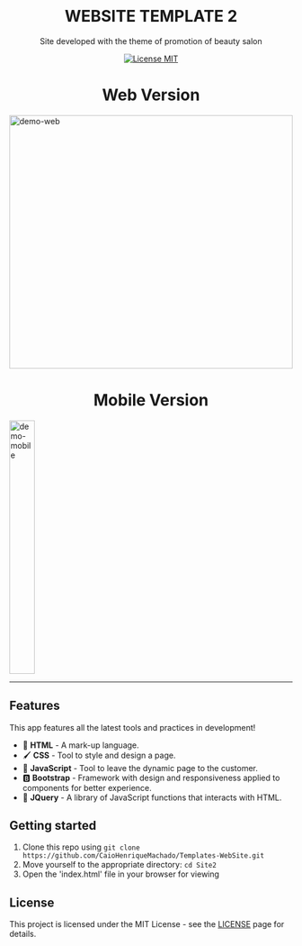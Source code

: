 <br>
<h1 align="center">
  WEBSITE TEMPLATE 2
</h1>
<p align="center">Site developed with the theme of promotion of beauty salon</p>

<p align="center">
  <a href="https://opensource.org/licenses/MIT">
    <img src="https://img.shields.io/badge/License-MIT-blue.svg" alt="License MIT">
  </a>
</p>

<h1 align="center">Web Version</h1>
<div>
  <img src="./assets/desktop.gif" alt="demo-web" height="450" width="100%">
</div>
<h1 align="center">Mobile Version</h1>
<div>
  <img src="./assets/mobile.gif" alt="demo-mobile" height="450" width="30%">
</div>

<hr />

## Features

This app features all the latest tools and practices in development!

- 📄 **HTML** 	      - A mark-up language.
- 🖌️ **CSS** 	        - Tool to style and design a page.
- 📱 **JavaScript**    - Tool to leave the dynamic page to the customer.
- 🅱️ **Bootstrap** 	- Framework with design and responsiveness applied to components for better experience.
- 📘 **JQuery** 	- A library of JavaScript functions that interacts with HTML.

## Getting started

1. Clone this repo using `git clone https://github.com/CaioHenriqueMachado/Templates-WebSite.git`
2. Move yourself to the appropriate directory: `cd Site2`<br />
3. Open the 'index.html' file in your browser for viewing

## License

This project is licensed under the MIT License - see the [LICENSE](https://opensource.org/licenses/MIT) page for details.
